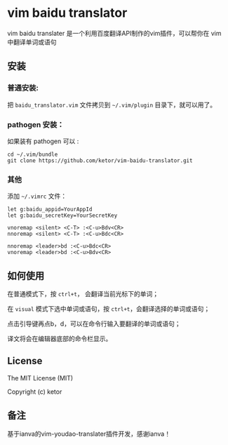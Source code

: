 # vim baidu translator

vim baidu translater 是一个利用百度翻译API制作的vim插件，可以帮你在 vim 中翻译单词或语句

## 安装

### 普通安装:
把 `baidu_translator.vim` 文件拷贝到 `~/.vim/plugin` 目录下，就可以用了。


### pathogen 安装：
如果装有 pathogen 可以 :

	cd ~/.vim/bundle
	git clone https://github.com/ketor/vim-baidu-translator.git


###  其他
添加 `~/.vimrc` 文件：

```vim
let g:baidu_appid=YourAppId
let g:baidu_secretKey=YourSecretKey

vnoremap <silent> <C-T> :<C-u>Bdv<CR>
nnoremap <silent> <C-T> :<C-u>Bdc<CR>

nnoremap <leader>bd :<C-u>Bdc<CR>
vnoremap <leader>bd :<C-u>Bdv<CR>
```

## 如何使用

在普通模式下，按 `ctrl+t`， 会翻译当前光标下的单词；

在 `visual` 模式下选中单词或语句，按 `ctrl+t`，会翻译选择的单词或语句；

点击引导键再点b，d，可以在命令行输入要翻译的单词或语句；

译文将会在编辑器底部的命令栏显示。



## License

The MIT License (MIT)

Copyright (c) ketor


## 备注

基于ianva的vim-youdao-translater插件开发，感谢ianva！


